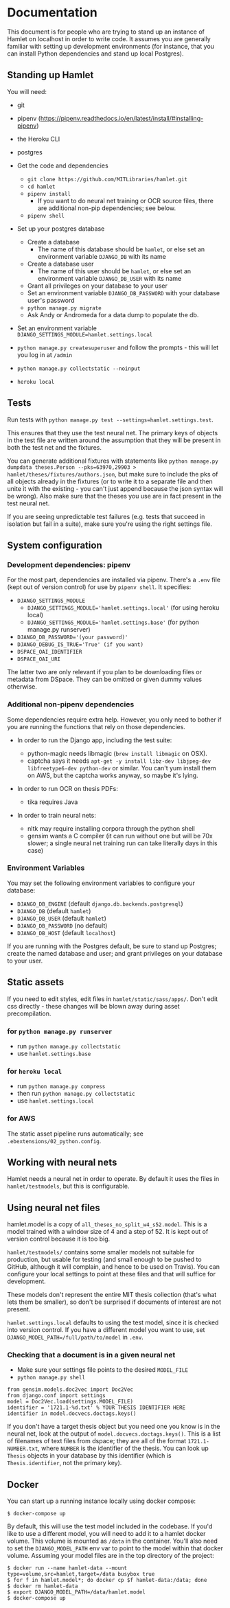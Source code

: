 # Documentation
This document is for people who are trying to stand up an instance of Hamlet on localhost in order to write code. It assumes you are generally familiar with setting up development environments (for instance, that you can install Python dependencies and stand up local Postgres).

## Standing up Hamlet
You will need:
* git
* pipenv (https://pipenv.readthedocs.io/en/latest/install/#installing-pipenv)
* the Heroku CLI
* postgres

* Get the code and dependencies
  * `git clone https://github.com/MITLibraries/hamlet.git`
  * `cd hamlet`
  * `pipenv install`
    * If you want to do neural net training or OCR source files, there are additional non-pip dependencies; see below.
  * `pipenv shell`
* Set up your postgres database
  * Create a database
    * The name of this database should be `hamlet`, or else set an environment variable `DJANGO_DB` with its name
  * Create a database user
    * The name of this user should be `hamlet`, or else set an environment variable `DJANGO_DB_USER` with its name
  * Grant all privileges on your database to your user
  * Set an environment variable `DJANGO_DB_PASSWORD` with your database user's password
  * `python manage.py migrate`
  * Ask Andy or Andromeda for a data dump to populate the db.
* Set an environment variable `DJANGO_SETTINGS_MODULE=hamlet.settings.local`
* `python manage.py createsuperuser` and follow the prompts - this will let you log in at `/admin`
* `python manage.py collectstatic --noinput`
* `heroku local`

## Tests
Run tests with `python manage.py test --settings=hamlet.settings.test`.

This ensures that they use the test neural net. The primary keys of objects in
the test file are written around the assumption that they will be present in
both the test net and the fixtures.

You can generate additional fixtures with statements like `python manage.py dumpdata theses.Person --pks=63970,29903 > hamlet/theses/fixtures/authors.json`, but make sure to include the pks of all objects already in the fixtures (or to write it to a separate file and then unite it with the existing - you can't just append because the json syntax will be wrong). Also make sure that the theses you use are in fact present in the test neural net.

If you are seeing unpredictable test failures (e.g. tests that succeed in
isolation but fail in a suite), make sure you're using the right settings file.

## System configuration

### Development dependencies: pipenv
For the most part, dependencies are installed via pipenv. There's a `.env` file (kept out of version control) for use by `pipenv shell`. It specifies:
* `DJANGO_SETTINGS_MODULE`
  * `DJANGO_SETTINGS_MODULE='hamlet.settings.local'` (for using heroku local)
  * `DJANGO_SETTINGS_MODULE='hamlet.settings.base'` (for python manage.py runserver)
* `DJANGO_DB_PASSWORD='(your password)'`
* `DJANGO_DEBUG_IS_TRUE='True' (if you want)`
* `DSPACE_OAI_IDENTIFIER`
* `DSPACE_OAI_URI`

The latter two are only relevant if you plan to be downloading files or metadata from DSpace. They can be omitted or given dummy values otherwise.

### Additional non-pipenv dependencies
Some dependencies require extra help. However, you only need to bother if you are running the functions that rely on those dependencies.

* In order to run the Django app, including the test suite:
  * python-magic needs libmagic (`brew install libmagic` on OSX).
  * captcha says it needs `apt-get -y install libz-dev libjpeg-dev libfreetype6-dev python-dev` or similar. You can't yum install them on AWS, but the captcha works anyway, so maybe it's lying.

* In order to run OCR on thesis PDFs:
  * tika requires Java

* In order to train neural nets:
  * nltk may require installing corpora through the python shell
  * gensim wants a C compiler (it can run without one but will be 70x slower; a single neural net training run can take literally days in this case)

### Environment Variables
You may set the following environment variables to configure your database:
* `DJANGO_DB_ENGINE` (default `django.db.backends.postgresql`)
* `DJANGO_DB` (default `hamlet`)
* `DJANGO_DB_USER` (default `hamlet`)
* `DJANGO_DB_PASSWORD` (no default)
* `DJANGO_DB_HOST` (default `localhost`)

If you are running with the Postgres default, be sure to stand up Postgres; create the named database and user; and grant privileges on your database to your user.

## Static assets
If you need to edit styles, edit files in `hamlet/static/sass/apps/`. Don't edit css directly - these changes will be blown away during asset precompilation.

### for `python manage.py runserver`
* run `python manage.py collectstatic`
* use `hamlet.settings.base`

### for `heroku local`
* run `python manage.py compress`
* then run `python manage.py collectstatic`
* use `hamlet.settings.local`

### for AWS
The static asset pipeline runs automatically; see `.ebextensions/02_python.config`.

## Working with neural nets
Hamlet needs a neural net in order to operate. By default it uses the files in `hamlet/testmodels`, but this is configurable.

## Using neural net files
hamlet.model is a copy of `all_theses_no_split_w4_s52.model`. This is a model trained with a window size of 4 and a step of 52. It is kept out of version control because it is too big.

`hamlet/testmodels/` contains some smaller models not suitable for production, but usable for testing (and small enough to be pushed to GitHub, although it will complain, and hence to be used on Travis). You can configure your local settings to point at these files and that will suffice for development.

These models don't represent the entire MIT thesis collection (that's what lets them be smaller), so don't be surprised if documents of interest are not present.

`hamlet.settings.local` defaults to using the test model, since it is checked
into version control. If you have a different model you want to use, set `DJANGO_MODEL_PATH=/full/path/to/model` in `.env`.

### Checking that a document is in a given neural net

* Make sure your settings file points to the desired `MODEL_FILE`
* `python manage.py shell`

```
from gensim.models.doc2vec import Doc2Vec
from django.conf import settings
model = Doc2Vec.load(settings.MODEL_FILE)
identifier = '1721.1-%d.txt' % YOUR THESIS IDENTIFIER HERE
identifier in model.docvecs.doctags.keys()
```

If you don't have a target thesis object but you need one you know is in the neural net, look at the output of `model.docvecs.doctags.keys()`. This is a list of filenames of text files from dspace; they are all of the format `1721.1-NUMBER.txt`, where `NUMBER` is the identifier of the thesis. You can look up `Thesis` objects in your database by this identifier (which is `Thesis.identifier`, not the primary key).

## Docker
You can start up a running instance locally using docker compose:

```
$ docker-compose up
```

By default, this will use the test model included in the codebase. If you'd like to use a different model, you will need to add it to a hamlet docker volume. This volume is mounted as `/data` in the container. You'll also need to set the `DJANGO_MODEL_PATH` env var to point to the model within that docker volume. Assuming your model files are in the top directory of the project:

```
$ docker run --name hamlet-data --mount type=volume,src=hamlet,target=/data busybox true
$ for f in hamlet.model*; do docker cp $f hamlet-data:/data; done
$ docker rm hamlet-data
$ export DJANGO_MODEL_PATH=/data/hamlet.model
$ docker-compose up
```
